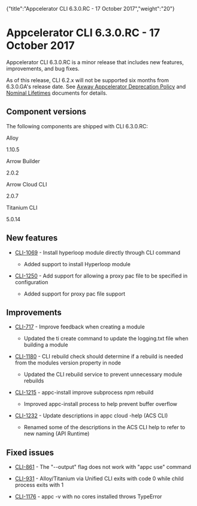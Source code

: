 {"title":"Appcelerator CLI 6.3.0.RC - 17 October 2017","weight":"20"} 

# Appcelerator CLI 6.3.0.RC - 17 October 2017

Appcelerator CLI 6.3.0.RC is a minor release that includes new features, improvements, and bug fixes.

As of this release, CLI 6.2.x will not be supported six months from 6.3.0.GA's release date. See [Axway Appcelerator Deprecation Policy](/docs/appc/AMPLIFY_Appcelerator_Services_Overview/Axway_Appcelerator_Deprecation_Policy/) and [Nominal Lifetimes](/docs/appc/AMPLIFY_Appcelerator_Services_Overview/Axway_Appcelerator_Product_Lifecycle/#NominalLifetimes) documents for details.

## Component versions

The following components are shipped with CLI 6.3.0.RC:

Alloy

1.10.5

Arrow Builder

2.0.2

Arrow Cloud CLI

2.0.7

Titanium CLI

5.0.14

## New features

*   [CLI-1069](https://jira.appcelerator.org/browse/CLI-1069) - Install hyperloop module directly through CLI command
    
    *   Added support to install Hyperloop module
        
*   [CLI-1250](https://jira.appcelerator.org/browse/CLI-1250) - Add support for allowing a proxy pac file to be specified in configuration
    
    *   Added support for proxy pac file support
        

## Improvements

*   [CLI-717](https://jira.appcelerator.org/browse/CLI-717) - Improve feedback when creating a module
    
    *   Updated the ti create command to update the logging.txt file when building a module
        
*   [CLI-1180](https://jira.appcelerator.org/browse/CLI-1180) - CLI rebuild check should determine if a rebuild is needed from the modules version property in node
    
    *   Updated the CLI rebuild service to prevent unnecessary module rebuilds
        
*   [CLI-1215](https://jira.appcelerator.org/browse/CLI-1215) - appc-install improve subprocess npm rebuild
    
    *   Improved appc-install process to help prevent buffer overflow
        
*   [CLI-1232](https://jira.appcelerator.org/browse/CLI-1232) - Update descriptions in appc cloud -help (ACS CLI)
    
    *   Renamed some of the descriptions in the ACS CLI help to refer to new naming (API Runtime)
        

## Fixed issues

*   [CLI-861](https://jira.appcelerator.org/browse/CLI-861) - The "--output" flag does not work with "appc use" command
    
*   [CLI-931](https://jira.appcelerator.org/browse/CLI-931) - Alloy/Titanium via Unified CLI exits with code 0 while child process exits with 1
    
*   [CLI-1176](https://jira.appcelerator.org/browse/CLI-1176) - appc -v with no cores installed throws TypeError